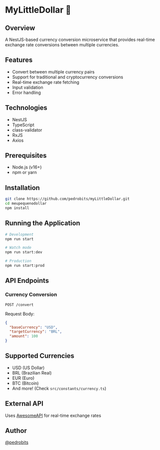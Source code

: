 # MyLittleDollar 💱

## Overview

A NestJS-based currency conversion microservice that provides real-time exchange rate conversions between multiple currencies.

## Features

- Convert between multiple currency pairs
- Support for traditional and cryptocurrency conversions
- Real-time exchange rate fetching
- Input validation
- Error handling

## Technologies

- NestJS
- TypeScript
- class-validator
- RxJS
- Axios

## Prerequisites

- Node.js (v16+)
- npm or yarn

## Installation

```bash
git clone https://github.com/pedrobits/myLittleDollar.git
cd meupequenodollar
npm install
```

## Running the Application

```bash
# Development
npm run start

# Watch mode
npm run start:dev

# Production
npm run start:prod
```

## API Endpoints

### Currency Conversion

`POST /convert`

Request Body:

```json
{
  "baseCurrency": "USD",
  "targetCurrency": "BRL", 
  "amount": 100
}
```

## Supported Currencies

- USD (US Dollar)
- BRL (Brazilian Real)
- EUR (Euro)
- BTC (Bitcoin)
- And more! (Check `src/constants/currency.ts`)

## External API

Uses [AwesomeAPI](https://economia.awesomeapi.com.br/) for real-time exchange rates

## Author

[@pedrobits](https://github.com/pedrobits)
